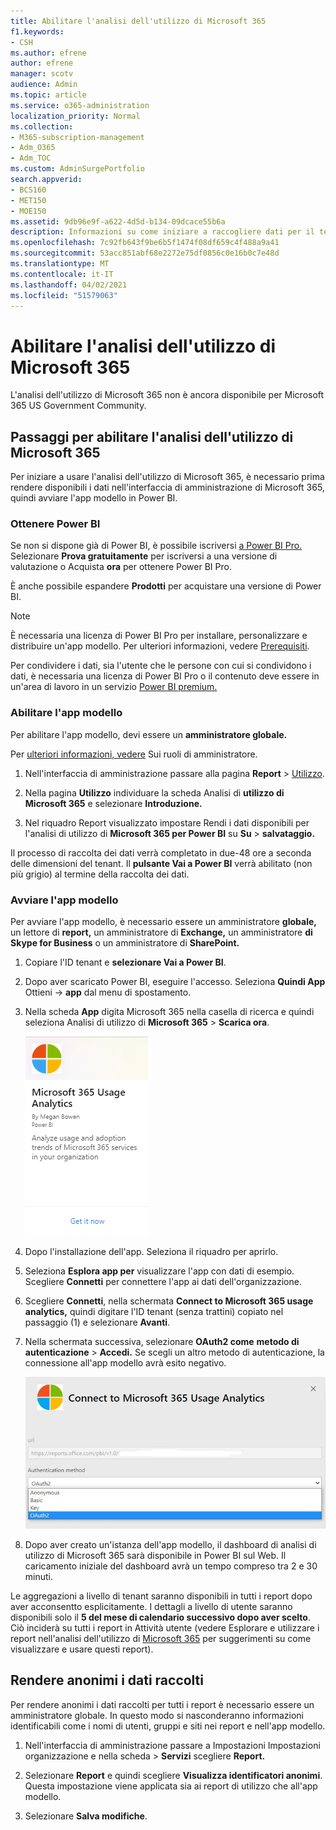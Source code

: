 ```yaml
---
title: Abilitare l'analisi dell'utilizzo di Microsoft 365
f1.keywords:
- CSH
ms.author: efrene
author: efrene
manager: scotv
audience: Admin
ms.topic: article
ms.service: o365-administration
localization_priority: Normal
ms.collection:
- M365-subscription-management
- Adm_O365
- Adm_TOC
ms.custom: AdminSurgePortfolio
search.appverid:
- BCS160
- MET150
- MOE150
ms.assetid: 9db96e9f-a622-4d5d-b134-09dcace55b6a
description: Informazioni su come iniziare a raccogliere dati per il tenant usando l'app modello Analisi di utilizzo di Microsoft 365 in Power BI.
ms.openlocfilehash: 7c92fb643f9be6b5f1474f08df659c4f488a9a41
ms.sourcegitcommit: 53acc851abf68e2272e75df0856c0e16b0c7e48d
ms.translationtype: MT
ms.contentlocale: it-IT
ms.lasthandoff: 04/02/2021
ms.locfileid: "51579063"
---
```

# <a name="enable-microsoft-365-usage-analytics"></a>Abilitare l'analisi dell'utilizzo di Microsoft 365

L'analisi dell'utilizzo di Microsoft 365 non è ancora disponibile per Microsoft 365 US Government Community.
  
## <a name="steps-to-enable-microsoft-365-usage-analytics"></a>Passaggi per abilitare l'analisi dell'utilizzo di Microsoft 365

Per iniziare a usare l'analisi dell'utilizzo di Microsoft 365, è necessario prima rendere disponibili i dati nell'interfaccia di amministrazione di Microsoft 365, quindi avviare l'app modello in Power BI.
  
### <a name="get-power-bi"></a>Ottenere Power BI

Se non si dispone già di Power BI, è possibile iscriversi [a Power BI Pro.](https://go.microsoft.com/fwlink/p/?linkid=845347) Selezionare **Prova gratuitamente** per iscriversi a una versione di valutazione o Acquista **ora** per ottenere Power BI Pro.
  
  
È anche possibile espandere **Prodotti** per acquistare una versione di Power BI. 

> [!NOTE]
> È necessaria una licenza di Power BI Pro per installare, personalizzare e distribuire un'app modello. Per ulteriori informazioni, vedere [Prerequisiti](/power-bi/service-template-apps-install-distribute?source=docs#prerequisites).

Per condividere i dati, sia l'utente che le persone con cui si condividono i dati, è necessaria una licenza di Power BI Pro o il contenuto deve essere in un'area di lavoro in un servizio [Power BI premium.](/power-bi/service-premium-what-is) 
  
### <a name="enable-the-template-app"></a>Abilitare l'app modello

Per abilitare l'app modello, devi essere un **amministratore globale.**
  
Per [ulteriori informazioni, vedere](../add-users/about-admin-roles.md) Sui ruoli di amministratore. 
  
1. Nell'interfaccia di amministrazione passare alla pagina **Report** \> <a href="https://go.microsoft.com/fwlink/p/?linkid=2074756" target="_blank">Utilizzo</a>. 
    
2. Nella pagina **Utilizzo** individuare la scheda Analisi di **utilizzo di Microsoft 365** e selezionare **Introduzione.**
    
3. Nel riquadro Report visualizzato impostare Rendi i dati disponibili per l'analisi di utilizzo di **Microsoft 365 per Power BI** su **Su** \> **salvataggio.** 
  
Il processo di raccolta dei dati verrà completato in due-48 ore a seconda delle dimensioni del tenant. Il **pulsante Vai a Power BI** verrà abilitato (non più grigio) al termine della raccolta dei dati. 
    
### <a name="start-the-template-app"></a>Avviare l'app modello

Per avviare l'app modello, è necessario essere un amministratore **globale,** un lettore di **report,** un amministratore di **Exchange,** un amministratore **di Skype for Business** o un amministratore di **SharePoint.** 
  
1. Copiare l'ID tenant e **selezionare Vai a Power BI**.
    
2.  Dopo aver scaricato Power BI, eseguire l'accesso. Seleziona **Quindi App** Ottieni -> **app** dal menu di spostamento.    
  
3. Nella scheda **App** digita Microsoft 365 nella casella di ricerca e quindi seleziona Analisi di utilizzo di **Microsoft 365** \> **Scarica ora**.

    [![Seleziona Scarica ora](../../media/78102250-9874-4a32-8365-436f13560b52.png)](https://app.powerbi.com/groups/me/getapps/services/cia_microsoft365.microsoft-365-usage-analytics)
    
4.  Dopo l'installazione dell'app. Seleziona il riquadro per aprirlo.

5.  Seleziona **Esplora app per** visualizzare l'app con dati di esempio. Scegliere **Connetti** per connettere l'app ai dati dell'organizzazione.

6.  Scegliere **Connetti**, nella schermata **Connect to Microsoft 365 usage analytics,** quindi digitare l'ID tenant (senza trattini) copiato nel passaggio (1) e selezionare **Avanti**.
    
7. Nella schermata successiva, selezionare **OAuth2 come** **metodo di autenticazione** \> **Accedi.** Se scegli un altro metodo di autenticazione, la connessione all'app modello avrà esito negativo.
    
    ![Scegliere l'account Microsoft come metodo di autenticazione](../../media/ab6f0463-c3f7-4088-a605-67c699fa86adnew.png)
  
8. Dopo aver creato un'istanza dell'app modello, il dashboard di analisi di utilizzo di Microsoft 365 sarà disponibile in Power BI sul Web. Il caricamento iniziale del dashboard avrà un tempo compreso tra 2 e 30 minuti.
  
Le aggregazioni a livello di tenant saranno disponibili in tutti i report dopo aver acconsentto esplicitamente. I dettagli a livello di utente saranno disponibili solo il **5 del mese di calendario successivo dopo aver scelto**. Ciò inciderà su tutti i report in Attività utente (vedere Esplorare e utilizzare i report nell'analisi dell'utilizzo di [Microsoft 365](navigate-and-utilize-reports.md) per suggerimenti su come visualizzare e usare questi report).
    
## <a name="make-the-collected-data-anonymous"></a>Rendere anonimi i dati raccolti

Per rendere anonimi i dati raccolti per tutti i report è necessario essere un amministratore globale. In questo modo si nasconderanno informazioni identificabili come i nomi di utenti, gruppi e siti nei report e nell'app modello.
  
1. Nell'interfaccia di amministrazione  passare a Impostazioni Impostazioni organizzazione e nella scheda \>  **Servizi** scegliere **Report.**
    
2. Selezionare **Report** e quindi scegliere **Visualizza identificatori anonimi**. Questa impostazione viene applicata sia ai report di utilizzo che all'app modello.
  
3. Selezionare **Salva modifiche**.